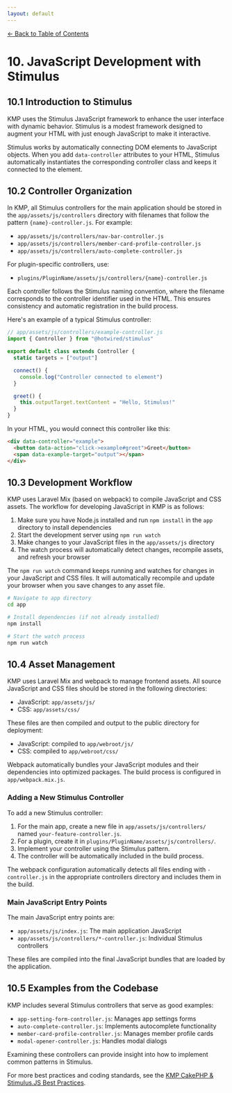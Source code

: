 ```yaml
---
layout: default
---
```

[← Back to Table of Contents](index.md)

# 10. JavaScript Development with Stimulus

## 10.1 Introduction to Stimulus

KMP uses the Stimulus JavaScript framework to enhance the user interface with dynamic behavior. Stimulus is a modest framework designed to augment your HTML with just enough JavaScript to make it interactive.

Stimulus works by automatically connecting DOM elements to JavaScript objects. When you add `data-controller` attributes to your HTML, Stimulus automatically instantiates the corresponding controller class and keeps it connected to the element.


## 10.2 Controller Organization

In KMP, all Stimulus controllers for the main application should be stored in the `app/assets/js/controllers` directory with filenames that follow the pattern `{name}-controller.js`. For example:

- `app/assets/js/controllers/nav-bar-controller.js`
- `app/assets/js/controllers/member-card-profile-controller.js`
- `app/assets/js/controllers/auto-complete-controller.js`

For plugin-specific controllers, use:
- `plugins/PluginName/assets/js/controllers/{name}-controller.js`

Each controller follows the Stimulus naming convention, where the filename corresponds to the controller identifier used in the HTML. This ensures consistency and automatic registration in the build process.

Here's an example of a typical Stimulus controller:

```javascript
// app/assets/js/controllers/example-controller.js
import { Controller } from "@hotwired/stimulus"

export default class extends Controller {
  static targets = ["output"]

  connect() {
    console.log("Controller connected to element")
  }

  greet() {
    this.outputTarget.textContent = "Hello, Stimulus!"
  }
}
```

In your HTML, you would connect this controller like this:

```html
<div data-controller="example">
  <button data-action="click->example#greet">Greet</button>
  <span data-example-target="output"></span>
</div>
```

## 10.3 Development Workflow

KMP uses Laravel Mix (based on webpack) to compile JavaScript and CSS assets. The workflow for developing JavaScript in KMP is as follows:

1. Make sure you have Node.js installed and run `npm install` in the `app` directory to install dependencies
2. Start the development server using `npm run watch`
3. Make changes to your JavaScript files in the `app/assets/js` directory
4. The watch process will automatically detect changes, recompile assets, and refresh your browser

The `npm run watch` command keeps running and watches for changes in your JavaScript and CSS files. It will automatically recompile and update your browser when you save changes to any asset file.

```bash
# Navigate to app directory
cd app

# Install dependencies (if not already installed)
npm install

# Start the watch process
npm run watch
```

## 10.4 Asset Management

KMP uses Laravel Mix and webpack to manage frontend assets. All source JavaScript and CSS files should be stored in the following directories:

- JavaScript: `app/assets/js/`
- CSS: `app/assets/css/`

These files are then compiled and output to the public directory for deployment:

- JavaScript: compiled to `app/webroot/js/`
- CSS: compiled to `app/webroot/css/`

Webpack automatically bundles your JavaScript modules and their dependencies into optimized packages. The build process is configured in `app/webpack.mix.js`.


### Adding a New Stimulus Controller

To add a new Stimulus controller:

1. For the main app, create a new file in `app/assets/js/controllers/` named `your-feature-controller.js`.
2. For a plugin, create it in `plugins/PluginName/assets/js/controllers/`.
3. Implement your controller using the Stimulus pattern.
4. The controller will be automatically included in the build process.

The webpack configuration automatically detects all files ending with `-controller.js` in the appropriate controllers directory and includes them in the build.

### Main JavaScript Entry Points

The main JavaScript entry points are:

- `app/assets/js/index.js`: The main application JavaScript
- `app/assets/js/controllers/*-controller.js`: Individual Stimulus controllers

These files are compiled into the final JavaScript bundles that are loaded by the application.

## 10.5 Examples from the Codebase

KMP includes several Stimulus controllers that serve as good examples:

- `app-setting-form-controller.js`: Manages app settings forms
- `auto-complete-controller.js`: Implements autocomplete functionality 
- `member-card-profile-controller.js`: Manages member profile cards
- `modal-opener-controller.js`: Handles modal dialogs


Examining these controllers can provide insight into how to implement common patterns in Stimulus.

For more best practices and coding standards, see the [KMP CakePHP & Stimulus.JS Best Practices](../.github/copilot-instructions.md).
